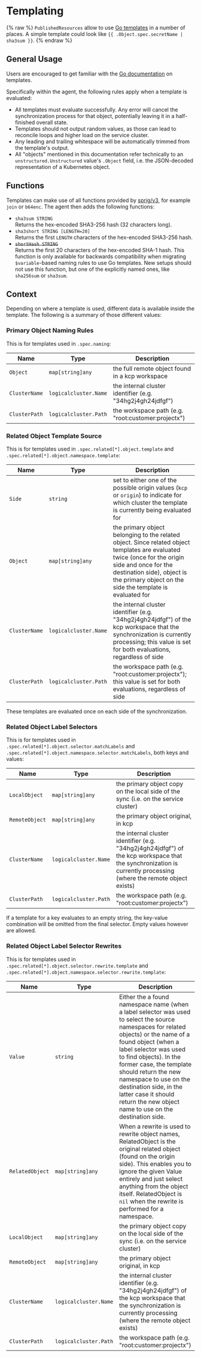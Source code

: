 # Templating

{% raw %}
`PublishedResources` allow to use [Go templates](https://pkg.go.dev/text/template) in a number of
places. A simple template could look like `{{ .Object.spec.secretName | sha3sum }}`.
{% endraw %}

## General Usage

Users are encouraged to get familiar with the [Go documentation](https://pkg.go.dev/text/template)
on templates.

Specifically within the agent, the following rules apply when a template is evaluated:

* All templates must evaluate successfully. Any error will cancel the synchronization process for
  that object, potentially leaving it in a half-finished overall state.
* Templates should not output random values, as those can lead to reconcile loops and higher load
  on the service cluster.
* Any leading and trailing whitespace will be automatically trimmed from the template's output.
* All "objects" mentioned in this documentation refer technically to an `unstructured.Unstructured`
  value's `.Object` field, i.e. the JSON-decoded representation of a Kubernetes object.

## Functions

Templates can make use of all functions provided by [sprig/v3](https://masterminds.github.io/sprig/),
for example `join` or `b64enc`. The agent then adds the following functions:

* `sha3sum STRING`<br>Returns the hex-encoded SHA3-256 hash (32 characters long).
* `sha3short STRING [LENGTH=20]`<br>Returns the first `LENGTH` characters of the hex-encoded SHA3-256 hash.
* <del>`shortHash STRING`</del><br>Returns the first 20 characters of the hex-encoded SHA-1 hash.
  This function is only available for backwards compatibility when migrating `$variable`-based
  naming rules to use Go templates. New setups should not use this function, but one of the explicitly
  named ones, like `sha256sum` or `sha3sum`.

## Context

Depending on where a template is used, different data is available inside the template. The following
is a summary of those different values:

### Primary Object Naming Rules

This is for templates used in `.spec.naming`:

| Name          | Type                  | Description |
| ------------- | --------------------- | ----------- |
| `Object`      | `map[string]any`      | the full remote object found in a kcp workspace |
| `ClusterName` | `logicalcluster.Name` | the internal cluster identifier (e.g. "34hg2j4gh24jdfgf") |
| `ClusterPath` | `logicalcluster.Path` | the workspace path (e.g. "root:customer:projectx") |

### Related Object Template Source

This is for templates used in `.spec.related[*].object.template` and
`.spec.related[*].object.namespace.template`:

| Name          | Type                  | Description |
| ------------- | --------------------- | ----------- |
| `Side`        | `string`              | set to either one of the possible origin values (`kcp` or `origin`) to indicate for which cluster the template is currently being evaluated for |
| `Object`      | `map[string]any`      | the primary object belonging to the related object. Since related object templates are evaluated twice (once for the origin side and once for the destination side), object is the primary object on the side the template is evaluated for |
| `ClusterName` | `logicalcluster.Name` | the internal cluster identifier (e.g. "34hg2j4gh24jdfgf") of the kcp workspace that the synchronization is currently processing; this value is set for both evaluations, regardless of side |
| `ClusterPath` | `logicalcluster.Path` | the workspace path (e.g. "root:customer:projectx"); this value is set for both evaluations, regardless of side |

These templates are evaluated once on each side of the synchronization.

### Related Object Label Selectors

This is for templates used in `.spec.related[*].object.selector.matchLabels` and
`.spec.related[*].object.namespace.selector.matchLabels`, both keys and values:

| Name           | Type                  | Description |
| -------------- | --------------------- | ----------- |
| `LocalObject`  | `map[string]any`      | the primary object copy on the local side of the sync (i.e. on the service cluster) |
| `RemoteObject` | `map[string]any`      | the primary object original, in kcp |
| `ClusterName`  | `logicalcluster.Name` | the internal cluster identifier (e.g. "34hg2j4gh24jdfgf") of the kcp workspace that the synchronization is currently processing (where the remote object exists) |
| `ClusterPath`  | `logicalcluster.Path` | the workspace path (e.g. "root:customer:projectx") |

If a template for a key evaluates to an empty string, the key-value combination will be omitted from
the final selector. Empty values however are allowed.

### Related Object Label Selector Rewrites

This is for templates used in `.spec.related[*].object.selector.rewrite.template` and
`.spec.related[*].object.namespace.selector.rewrite.template`:

| Name            | Type                  | Description |
| --------------- | --------------------- | ----------- |
| `Value`         | `string`              | Either the a found namespace name (when a label selector was used to select the source namespaces for related objects) or the name of a found object (when a label selector was used to find objects). In the former case, the template should return the new namespace to use on the destination side, in the latter case it should return the new object name to use on the destination side. |
| `RelatedObject` | `map[string]any`      | When a rewrite is used to rewrite object names, RelatedObject is the original related object (found on the origin side). This enables you to ignore the given Value entirely and just select anything from the object itself. RelatedObject is `nil` when the rewrite is performed for a namespace. |
| `LocalObject`   | `map[string]any`      | the primary object copy on the local side of the sync (i.e. on the service cluster) |
| `RemoteObject`  | `map[string]any`      | the primary object original, in kcp |
| `ClusterName`   | `logicalcluster.Name` | the internal cluster identifier (e.g. "34hg2j4gh24jdfgf") of the kcp workspace that the synchronization is currently processing (where the remote object exists) |
| `ClusterPath`   | `logicalcluster.Path` | the workspace path (e.g. "root:customer:projectx") |
